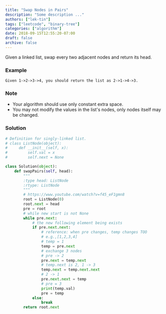 ```yaml
---
title: "Swap Nodes in Pairs"
description: "Some description ..."
authors: ["lek-tin"]
tags: ["leetcode", "binary-tree"]
categories: ["algorithm"]
date: 2018-09-15T12:55:20-07:00
draft: false
archive: false
---
```

Given a linked list, swap every two adjacent nodes and return its head.

### Example
```
Given 1->2->3->4, you should return the list as 2->1->4->3.
```
### Note
- Your algorithm should use only constant extra space.
- You may not modify the values in the list's nodes, only nodes itself may be changed.
### Solution
```python
# Definition for singly-linked list.
# class ListNode(object):
#     def __init__(self, x):
#         self.val = x
#         self.next = None

class Solution(object):
    def swapPairs(self, head):
        """
        :type head: ListNode
        :rtype: ListNode
        """
        # https://www.youtube.com/watch?v=f45_eF1gmn8
        root = ListNode(0)
        root.next = head
        pre = root
        # while new start is not None
        while pre.next:
            # the new following element being exists
            if pre.next.next:
                # reference: when pre changes, temp changes TOO
                # e.g.,[1,2,3,4]
                # temp = 1
                temp = pre.next
                # exchange 3 nodes
                # pre -> 2
                pre.next = temp.next
                # temp.next is 2, 1 -> 3
                temp.next = temp.next.next
                # 2 -> 1
                pre.next.next = temp
                # pre = 3
                print(temp.val)
                pre = temp
            else:
                break
        return root.next
```